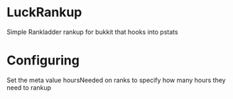 # LuckRankup

Simple Rankladder rankup for bukkit that hooks into pstats

# Configuring

Set the meta value hoursNeeded on ranks to specify how many hours they need to rankup
